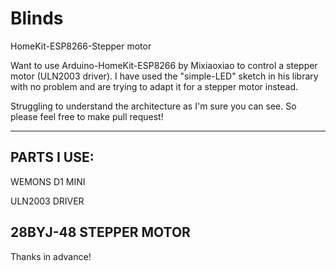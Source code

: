 # Blinds
HomeKit-ESP8266-Stepper motor

Want to use Arduino-HomeKit-ESP8266 by Mixiaoxiao to control a stepper motor (ULN2003 driver).
I have used the "simple-LED" sketch in his library with no problem and are trying to adapt it for a stepper motor instead.

Struggling to understand the architecture as I'm sure you can see. 
So please feel free to make pull request! 

------------------------
PARTS I USE:
------------------------
WEMONS D1 MINI

ULN2003 DRIVER

28BYJ-48 STEPPER MOTOR
------------------------

Thanks in advance!
